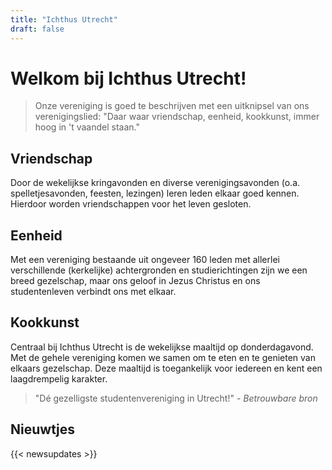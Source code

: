 ```yaml
---
title: "Ichthus Utrecht"
draft: false
---
```


# Welkom bij Ichthus Utrecht!

> Onze vereniging is goed te beschrijven met een uitknipsel van ons verenigingslied:
> "Daar waar vriendschap, eenheid, kookkunst, immer hoog in 't vaandel staan."

## Vriendschap

Door de wekelijkse kringavonden en diverse verenigingsavonden (o.a. spelletjesavonden, feesten, lezingen) leren leden elkaar goed kennen. Hierdoor worden vriendschappen voor het leven gesloten.

## Eenheid

Met een vereniging bestaande uit ongeveer 160 leden met allerlei verschillende (kerkelijke) achtergronden en studierichtingen zijn we een breed gezelschap, maar ons geloof in Jezus Christus en ons studentenleven verbindt ons met elkaar.

## Kookkunst

Centraal bij Ichthus Utrecht is de wekelijkse maaltijd op donderdagavond. Met de gehele vereniging komen we samen om te eten en te genieten van elkaars gezelschap. Deze maaltijd is toegankelijk voor iedereen en kent een laagdrempelig karakter.

>  "Dé gezelligste studentenvereniging in Utrecht!" - *Betrouwbare bron*

## Nieuwtjes

{{< newsupdates >}}
